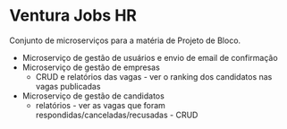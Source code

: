 # Ventura Jobs HR
Conjunto de microserviços para a matéria de Projeto de Bloco.
 - Microserviço de gestão de usuários e envio de email de confirmação
 - Microserviço de gestão de empresas
   - CRUD e relatórios das vagas - ver o ranking dos candidatos nas vagas publicadas
 - Microserviço de gestão de candidatos
   - relatórios - ver as vagas que foram respondidas/canceladas/recusadas - CRUD
